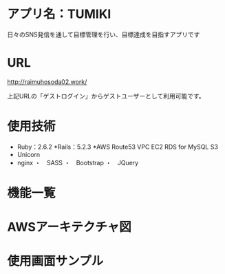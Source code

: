 # アプリ名：TUMIKI
日々のSNS発信を通して目標管理を行い、目標達成を目指すアプリです

# URL
http://raimuhosoda02.work/

上記URLの「ゲストログイン」からゲストユーザーとして利用可能です。

# 使用技術
* Ruby：2.6.2
*Rails：5.2.3
*AWS
 Route53
 VPC
 EC2
 RDS for MySQL
 S3
* Unicorn
* nginx
・　SASS
・　Bootstrap
・　JQuery

# 機能一覧


# AWSアーキテクチャ図

# 使用画面サンプル
